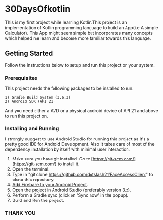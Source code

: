 # 30DaysOfkotlin

This is my first project while learning Kotlin.This project is an implementation of Kotlin programming language to build an App(i.e A simple Calculator).
This App might seem simple but incorporates many concepts which helped me learn and become more familiar towards this language.

## Getting Started

Follow the instructions below to setup and run this project on your system.

### Prerequisites

This project needs the following packages to be installed to run.

```
1) Gradle Build System (3.6.3)
2) Android SDK (API 21)
```

And you need either a AVD or a physical android device of API 21 and above to run this project on.

### Installing and Running

I strongly suggest to use Android Studio for running this project as it's a pretty good IDE for Android
Development. Also It takes care of most of the dependency installation by itself with minimal user
interaction.

1. Make sure you have git installed. Go to [https://git-scm.com/](https://git-scm.com/) to install it.
2. Open the terminal.
3. Type in "git clone https://github.com/dotslash21/FaceAccessClient" to clone this repository.
4. [Add Firebase to your Android Project](https://firebase.google.com/docs/android/setup).
5. Open the project in Android Studio (preferably version 3.x).
6. Perform a Gradle sync (click on 'Sync now' in the popup).
7. Build and Run the project.

### THANK YOU
